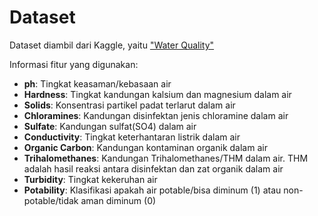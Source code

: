 # **Dataset**

Dataset diambil dari Kaggle, yaitu ["Water Quality"](https://www.kaggle.com/datasets/adityakadiwal/water-potability)

Informasi fitur yang digunakan:

- **ph**: Tingkat keasaman/kebasaan air
- **Hardness**: Tingkat kandungan kalsium dan magnesium dalam air
- **Solids**: Konsentrasi partikel padat terlarut dalam air
- **Chloramines**: Kandungan disinfektan jenis chloramine dalam air
- **Sulfate**: Kandungan sulfat(SO4) dalam air
- **Conductivity**: Tingkat keterhantaran listrik dalam air
- **Organic Carbon**: Kandungan kontaminan organik dalam air
- **Trihalomethanes**: Kandungan Trihalomethanes/THM dalam air. THM adalah hasil reaksi antara disinfektan dan zat organik dalam air
- **Turbidity**: Tingkat kekeruhan air
- **Potability**: Klasifikasi apakah air potable/bisa diminum (1) atau non-potable/tidak aman diminum (0)